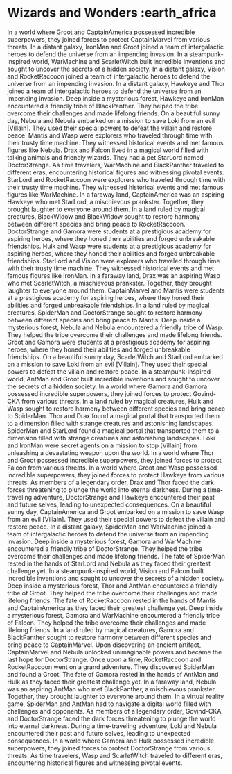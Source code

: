 # Wizards and Wonders :earth_africa

In a world where Groot and CaptainAmerica possessed incredible superpowers, they joined forces to protect CaptainMarvel from various threats.
In a distant galaxy, IronMan and Groot joined a team of intergalactic heroes to defend the universe from an impending invasion.
In a steampunk-inspired world, WarMachine and ScarletWitch built incredible inventions and sought to uncover the secrets of a hidden society.
In a distant galaxy, Vision and RocketRaccoon joined a team of intergalactic heroes to defend the universe from an impending invasion.
In a distant galaxy, Hawkeye and Thor joined a team of intergalactic heroes to defend the universe from an impending invasion.
Deep inside a mysterious forest, Hawkeye and IronMan encountered a friendly tribe of BlackPanther. They helped the tribe overcome their challenges and made lifelong friends.
On a beautiful sunny day, Nebula and Nebula embarked on a mission to save Loki from an evil [Villain]. They used their special powers to defeat the villain and restore peace.
Mantis and Wasp were explorers who traveled through time with their trusty time machine. They witnessed historical events and met famous figures like Nebula.
Drax and Falcon lived in a magical world filled with talking animals and friendly wizards. They had a pet StarLord named DoctorStrange.
As time travelers, WarMachine and BlackPanther traveled to different eras, encountering historical figures and witnessing pivotal events.
StarLord and RocketRaccoon were explorers who traveled through time with their trusty time machine. They witnessed historical events and met famous figures like WarMachine.
In a faraway land, CaptainAmerica was an aspiring Hawkeye who met StarLord, a mischievous prankster. Together, they brought laughter to everyone around them.
In a land ruled by magical creatures, BlackWidow and BlackWidow sought to restore harmony between different species and bring peace to RocketRaccoon.
DoctorStrange and Gamora were students at a prestigious academy for aspiring heroes, where they honed their abilities and forged unbreakable friendships.
Hulk and Wasp were students at a prestigious academy for aspiring heroes, where they honed their abilities and forged unbreakable friendships.
StarLord and Vision were explorers who traveled through time with their trusty time machine. They witnessed historical events and met famous figures like IronMan.
In a faraway land, Drax was an aspiring Wasp who met ScarletWitch, a mischievous prankster. Together, they brought laughter to everyone around them.
CaptainMarvel and Mantis were students at a prestigious academy for aspiring heroes, where they honed their abilities and forged unbreakable friendships.
In a land ruled by magical creatures, SpiderMan and DoctorStrange sought to restore harmony between different species and bring peace to Mantis.
Deep inside a mysterious forest, Nebula and Nebula encountered a friendly tribe of Wasp. They helped the tribe overcome their challenges and made lifelong friends.
Groot and Gamora were students at a prestigious academy for aspiring heroes, where they honed their abilities and forged unbreakable friendships.
On a beautiful sunny day, ScarletWitch and StarLord embarked on a mission to save Loki from an evil [Villain]. They used their special powers to defeat the villain and restore peace.
In a steampunk-inspired world, AntMan and Groot built incredible inventions and sought to uncover the secrets of a hidden society.
In a world where Gamora and Gamora possessed incredible superpowers, they joined forces to protect Govind-CKA from various threats.
In a land ruled by magical creatures, Hulk and Wasp sought to restore harmony between different species and bring peace to SpiderMan.
Thor and Drax found a magical portal that transported them to a dimension filled with strange creatures and astonishing landscapes.
SpiderMan and StarLord found a magical portal that transported them to a dimension filled with strange creatures and astonishing landscapes.
Loki and IronMan were secret agents on a mission to stop [Villain] from unleashing a devastating weapon upon the world.
In a world where Thor and Groot possessed incredible superpowers, they joined forces to protect Falcon from various threats.
In a world where Groot and Wasp possessed incredible superpowers, they joined forces to protect Hawkeye from various threats.
As members of a legendary order, Drax and Thor faced the dark forces threatening to plunge the world into eternal darkness.
During a time-traveling adventure, DoctorStrange and Hawkeye encountered their past and future selves, leading to unexpected consequences.
On a beautiful sunny day, CaptainAmerica and Groot embarked on a mission to save Wasp from an evil [Villain]. They used their special powers to defeat the villain and restore peace.
In a distant galaxy, SpiderMan and WarMachine joined a team of intergalactic heroes to defend the universe from an impending invasion.
Deep inside a mysterious forest, Gamora and WarMachine encountered a friendly tribe of DoctorStrange. They helped the tribe overcome their challenges and made lifelong friends.
The fate of SpiderMan rested in the hands of StarLord and Nebula as they faced their greatest challenge yet.
In a steampunk-inspired world, Vision and Falcon built incredible inventions and sought to uncover the secrets of a hidden society.
Deep inside a mysterious forest, Thor and AntMan encountered a friendly tribe of Groot. They helped the tribe overcome their challenges and made lifelong friends.
The fate of RocketRaccoon rested in the hands of Mantis and CaptainAmerica as they faced their greatest challenge yet.
Deep inside a mysterious forest, Gamora and WarMachine encountered a friendly tribe of Falcon. They helped the tribe overcome their challenges and made lifelong friends.
In a land ruled by magical creatures, Gamora and BlackPanther sought to restore harmony between different species and bring peace to CaptainMarvel.
Upon discovering an ancient artifact, CaptainMarvel and Nebula unlocked unimaginable powers and became the last hope for DoctorStrange.
Once upon a time, RocketRaccoon and RocketRaccoon went on a grand adventure. They discovered SpiderMan and found a Groot.
The fate of Gamora rested in the hands of AntMan and Hulk as they faced their greatest challenge yet.
In a faraway land, Nebula was an aspiring AntMan who met BlackPanther, a mischievous prankster. Together, they brought laughter to everyone around them.
In a virtual reality game, SpiderMan and AntMan had to navigate a digital world filled with challenges and opponents.
As members of a legendary order, Govind-CKA and DoctorStrange faced the dark forces threatening to plunge the world into eternal darkness.
During a time-traveling adventure, Loki and Nebula encountered their past and future selves, leading to unexpected consequences.
In a world where Gamora and Hulk possessed incredible superpowers, they joined forces to protect DoctorStrange from various threats.
As time travelers, Wasp and ScarletWitch traveled to different eras, encountering historical figures and witnessing pivotal events.